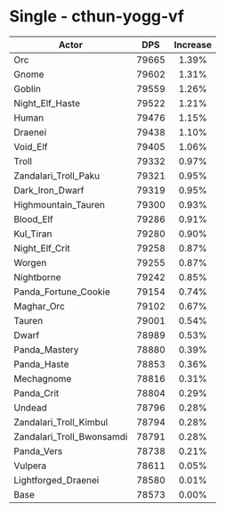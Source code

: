 # Single - cthun-yogg-vf
| Actor | DPS | Increase |
|---|:---:|:---:|
|Orc|79665|1.39%|
|Gnome|79602|1.31%|
|Goblin|79559|1.26%|
|Night_Elf_Haste|79522|1.21%|
|Human|79476|1.15%|
|Draenei|79438|1.10%|
|Void_Elf|79405|1.06%|
|Troll|79332|0.97%|
|Zandalari_Troll_Paku|79321|0.95%|
|Dark_Iron_Dwarf|79319|0.95%|
|Highmountain_Tauren|79300|0.93%|
|Blood_Elf|79286|0.91%|
|Kul_Tiran|79280|0.90%|
|Night_Elf_Crit|79258|0.87%|
|Worgen|79255|0.87%|
|Nightborne|79242|0.85%|
|Panda_Fortune_Cookie|79154|0.74%|
|Maghar_Orc|79102|0.67%|
|Tauren|79001|0.54%|
|Dwarf|78989|0.53%|
|Panda_Mastery|78880|0.39%|
|Panda_Haste|78853|0.36%|
|Mechagnome|78816|0.31%|
|Panda_Crit|78804|0.29%|
|Undead|78796|0.28%|
|Zandalari_Troll_Kimbul|78794|0.28%|
|Zandalari_Troll_Bwonsamdi|78791|0.28%|
|Panda_Vers|78738|0.21%|
|Vulpera|78611|0.05%|
|Lightforged_Draenei|78580|0.01%|
|Base|78573|0.00%|
